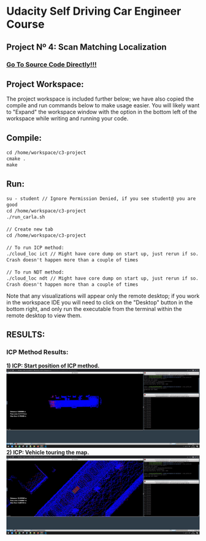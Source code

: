 # **Udacity Self Driving Car Engineer Course**

## **Project Nº 4: Scan Matching Localization**

### [Go To Source Code Directly!!!](https://github.com/HomeBrain-ARG/SDCE_Scan-Matching-Localization/tree/main/01_Source_Code)

## **Project Workspace:** <br />
The project workspace is included further below; we have also copied the compile and run commands below to make usage easier. You will likely want to "Expand" the workspace window with the option in the bottom left of the workspace while writing and running your code.<br />

## **Compile:** <br />
```
cd /home/workspace/c3-project
cmake .
make
```

## **Run:** <br />
```
su - student // Ignore Permission Denied, if you see student@ you are good
cd /home/workspace/c3-project
./run_carla.sh

// Create new tab
cd /home/workspace/c3-project

// To run ICP method:
./cloud_loc ict // Might have core dump on start up, just rerun if so. Crash doesn't happen more than a couple of times

// To run NDT method:
./cloud_loc ndt // Might have core dump on start up, just rerun if so. Crash doesn't happen more than a couple of times

```

Note that any visualizations will appear only the remote desktop; if you work in the workspace IDE you will need to click on the "Desktop" button in the bottom right, and only run the executable from the terminal within the remote desktop to view them.<br />

## **RESULTS:**
### **ICP Method Results:**
**1) ICP: Start position of ICP method.** <br />
![alt text](https://github.com/HomeBrain-ARG/SDCE_Scan-Matching-Localization/blob/main/00_Img/01_ICP.JPG)<br />
**2) ICP: Vehicle touring the map.** <br />
![alt text](https://github.com/HomeBrain-ARG/SDCE_Scan-Matching-Localization/blob/main/00_Img/02_ICP.JPG)<br />



